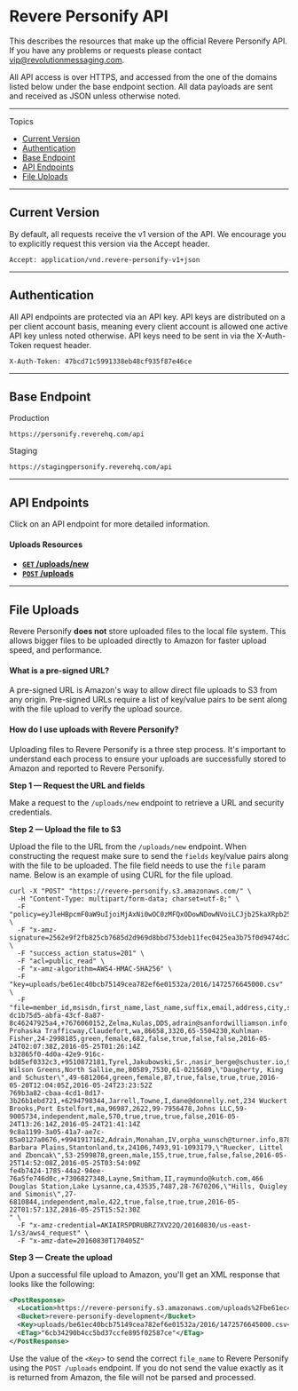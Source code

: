 # Revere Personify API

This describes the resources that make up the official Revere Personify API. If you have any problems or requests please contact vip@revolutionmessaging.com.

All API access is over HTTPS, and accessed from the one of the domains listed below under the base endpoint section. All data payloads are sent and received as JSON unless otherwise noted.

***

Topics

- [Current Version](#current-version)
- [Authentication](#authentication)
- [Base Endpoint](#base-endpoint)
- [API Endpoints](#api-endpoints)
- [File Uploads](#file-uploads)

***

## Current Version

By default, all requests receive the v1 version of the API. We encourage you to explicitly request this version via the Accept header.

```
Accept: application/vnd.revere-personify-v1+json
```

***

## Authentication

All API endpoints are protected via an API key. API keys are distributed on a per client account basis, meaning every client account is allowed one active API key unless noted otherwise. API keys need to be sent in via the X-Auth-Token request header.

```
X-Auth-Token: 47bcd71c5991338eb48cf935f87e46ce
```

***

## Base Endpoint

Production

```
https://personify.reverehq.com/api
```

Staging

```
https://stagingpersonify.reverehq.com/api
```

***

## API Endpoints

Click on an API endpoint for more detailed information.

#### Uploads Resources

- [**`GET` /uploads/new**](https://github.com/revolution-messaging/revere-personify-api/blob/master/api_endpoints/GET_uploads_new.md)
- [**`POST` /uploads**](https://github.com/revolution-messaging/revere-personify-api/blob/master/api_endpoints/POST_uploads.md)

***

## File Uploads

Revere Personify **does not** store uploaded files to the local file system. This allows bigger files to be uploaded directly to Amazon for faster upload speed, and performance.

#### What is a pre-signed URL?

A pre-signed URL is Amazon's way to allow direct file uploads to S3 from any origin. Pre-signed URLs require a list of key/value pairs to be sent along with the file upload to verify the upload source.

#### How do I use uploads with Revere Personify?

Uploading files to Revere Personify is a three step process. It's important to understand each process to ensure your uploads are successfully stored to Amazon and reported to Revere Personify.

**Step 1 &mdash; Request the URL and fields**

Make a request to the `/uploads/new` endpoint to retrieve a URL and security credentials.

**Step 2 &mdash; Upload the file to S3**

Upload the file to the URL from the `/uploads/new` endpoint. When constructing the request make sure to send the `fields` key/value pairs along with the file to be uploaded. The file field needs to use the `file` param name. Below is an example of using CURL for the file upload.

```
curl -X "POST" "https://revere-personify.s3.amazonaws.com/" \
  -H "Content-Type: multipart/form-data; charset=utf-8;" \
  -F "policy=eyJleHBpcmF0aW9uIjoiMjAxNi0wOC0zMFQxODowNDowNVoiLCJjb25kaXRpb25zIjpbeyJidWNrZXQiOiJyZXZlcmUtcGVyc29uaWZ5LWRldmVsb3BtZW50In0seyJrZXkiOiJ1cGxvYWRzL2JlNjFlYzQwYmNiNzUxNDljZWE3ODJlZjZlMDE1MzJhLzIwMTYvMTQ3MjU3NjY0NTAwMC5jc3YifSx7InN1Y2Nlc3NfYWN0aW9uX3N0YXR1cyI6IjIwMSJ9LHsiYWNsIjoicHVibGljLXJlYWQifSx7IngtYW16LWNyZWRlbnRpYWwiOiJBS0lBSVI1UERSVUJSWjdYVjIyUS8yMDE2MDgzMC91cy1lYXN0LTEvczMvYXdzNF9yZXF1ZXN0In0seyJ4LWFtei1hbGdvcml0aG0iOiJBV1M0LUhNQUMtU0hBMjU2In0seyJ4LWFtei1kYXRlIjoiMjAxNjA4MzBUMTcwNDA1WiJ9XX0=" \
  -F "x-amz-signature=2562e9f2fb825cb7685d2d969d8bbd753deb11fec0425ea3b75f0d9474dc24b3" \
  -F "success_action_status=201" \
  -F "acl=public_read" \
  -F "x-amz-algorithm=AWS4-HMAC-SHA256" \
  -F "key=uploads/be61ec40bcb75149cea782ef6e01532a/2016/1472576645000.csv" \
  -F "file=member_id,msisdn,first_name,last_name,suffix,email,address,city,state,postal_code,postal_code_plus_4,afge_local,agency,afge_district,political_party,gender,congressional_district,retired,veteran,permission_to_text,permission_to_call_mobile,permission_to_text_confirmed_at,permission_to_call_mobile_confirmed_at
dc1b75d5-abfa-43cf-8a87-8c46247925a4,+7676060152,Zelma,Kulas,DDS,adrain@sanfordwilliamson.info,57913 Prohaska Trafficway,Claudefort,wa,86658,3320,65-5504230,Kuhlman-Fisher,24-2998185,green,female,682,false,true,false,false,2016-05-24T02:07:38Z,2016-05-25T01:26:14Z
b32865f0-4d0a-42e9-916c-bd85ef0332c3,+9510872181,Tyrel,Jakubowski,Sr.,nasir_berge@schuster.io,95447 Wilson Greens,North Sallie,me,80589,7530,61-0215689,\"Daugherty, King and Schuster\",49-6812064,green,female,87,true,false,true,true,2016-05-20T12:04:05Z,2016-05-24T23:23:52Z
769b3a82-cbaa-4cd1-8d17-3b26b1ebd721,+6294798344,Jarrell,Towne,I,dane@donnelly.net,234 Wuckert Brooks,Port Estelfort,ma,96987,2622,99-7956478,Johns LLC,59-9005734,independent,male,570,true,true,true,false,2016-05-24T13:26:14Z,2016-05-24T21:41:14Z
9c8a1199-3a05-41a7-ae7c-85a0127a0676,+9941917162,Adrain,Monahan,IV,orpha_wunsch@turner.info,87897 Barbara Plains,Stantonland,tx,24106,7493,91-1093179,\"Ruecker, Littel and Zboncak\",53-2599878,green,male,155,true,true,false,false,2016-05-25T14:52:08Z,2016-05-25T03:54:09Z
fe4b7424-1785-44a2-94ee-76a5fe746d0c,+7306827348,Layne,Smitham,II,raymundo@kutch.com,466 Douglas Station,Lake Lysanne,ca,43535,7487,28-7670206,\"Hills, Quigley and Simonis\",27-6810844,independent,male,422,true,false,true,true,2016-05-22T01:57:13Z,2016-05-25T15:52:30Z
" \
  -F "x-amz-credential=AKIAIR5PDRUBRZ7XV22Q/20160830/us-east-1/s3/aws4_request" \
  -F "x-amz-date=20160830T170405Z"
```

**Step 3 &mdash; Create the upload**

Upon a successful file upload to Amazon, you'll get an XML response that looks like the following:

```xml
<PostResponse>
  <Location>https://revere-personify.s3.amazonaws.com/uploads%2Fbe61ec40bcb75149cea782ef6e01532a%2F2016%2F1472576645000.csv</Location>
  <Bucket>revere-personify-development</Bucket>
  <Key>uploads/be61ec40bcb75149cea782ef6e01532a/2016/1472576645000.csv</Key>
  <ETag>"6cb34290b4cc5bd37ccfe895f02587ce"</ETag>
</PostResponse>
```

Use the value of the `<Key>` to send the correct `file_name` to Revere Personify using the `POST /uploads` endpoint. If you do not send the value exactly as it is returned from Amazon, the file will not be parsed and processed.
